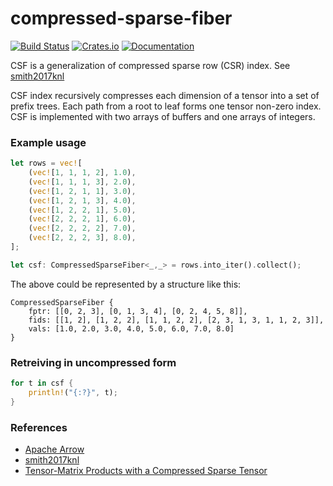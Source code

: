 compressed-sparse-fiber
=========

[![Build Status](https://travis-ci.com/solidm/compressed-sparse-fiber.svg?branch=master)](https://travis-ci.com/rust-lang/compressed-sparse-fiber)
[![Crates.io](https://img.shields.io/crates/v/compressed-sparse-fiber.svg)](https://crates.io/crates/compressed-sparse-fiber)
[![Documentation](https://docs.rs/compressed-sparse-fiber/badge.svg)](https://docs.rs/compressed-sparse-fiber)

CSF is a generalization of compressed sparse row (CSR) index.
See [smith2017knl](http://shaden.io/pub-files/smith2017knl.pdf)

CSF index recursively compresses each dimension of a tensor into a set
of prefix trees. Each path from a root to leaf forms one tensor
non-zero index. CSF is implemented with two arrays of buffers and one
arrays of integers.

### Example usage

```rust
let rows = vec![
    (vec![1, 1, 1, 2], 1.0),
    (vec![1, 1, 1, 3], 2.0),
    (vec![1, 2, 1, 1], 3.0),
    (vec![1, 2, 1, 3], 4.0),
    (vec![1, 2, 2, 1], 5.0),
    (vec![2, 2, 2, 1], 6.0),
    (vec![2, 2, 2, 2], 7.0),
    (vec![2, 2, 2, 3], 8.0),
];

let csf: CompressedSparseFiber<_,_> = rows.into_iter().collect();                       
```

The above could be represented by a structure like this:
```
CompressedSparseFiber { 
    fptr: [[0, 2, 3], [0, 1, 3, 4], [0, 2, 4, 5, 8]], 
    fids: [[1, 2], [1, 2, 2], [1, 1, 2, 2], [2, 3, 1, 3, 1, 1, 2, 3]], 
    vals: [1.0, 2.0, 3.0, 4.0, 5.0, 6.0, 7.0, 8.0] 
}
```

### Retreiving in uncompressed form 

```rust
for t in csf {
    println!("{:?}", t);
}
```

### References
 - [Apache Arrow](https://github.com/apache/arrow/blob/master/format/SparseTensor.fbs)
 - [smith2017knl](http://shaden.io/pub-files/smith2017knl.pdf) 
 - [Tensor-Matrix Products with a Compressed Sparse Tensor](https://www.researchgate.net/publication/283457552_Tensor-Matrix_Products_with_a_Compressed_Sparse_Tensor)

